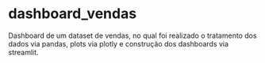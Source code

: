 # dashboard_vendas
Dashboard de um dataset de vendas, no qual foi realizado o tratamento dos dados via pandas, plots via plotly e construção dos dashboards via streamlit.
